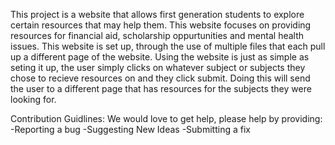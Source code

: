 This project is a website that allows first generation students to explore certain resources that may help them. This website focuses on providing resources for financial aid, scholarship oppurtunities and mental health issues. This website is set up, through the use of multiple files that each pull up a different page of the website. Using the website is just as simple as seting it up, the user simply clicks on whatever subject or subjects they chose to recieve resources on and they click submit. Doing this will send the user to a different page that has resources for the subjects they were looking for. 

Contribution Guidlines:
We would love to get help, please help by providing:
-Reporting a bug
-Suggesting New Ideas
-Submitting a fix
